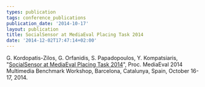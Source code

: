 ```yaml
---
types: publication
tags: conference_publications
publication_date: '2014-10-17'
layout: publication
title: SocialSensor at MediaEval Placing Task 2014
date: '2014-12-02T17:47:14+02:00'
---
```

<p>G. Kordopatis-Zilos, G. Orfanidis, S. Papadopoulos, Y. Kompatsiaris, "<a href="http://ceur-ws.org/Vol-1263/mediaeval2014_submission_44.pdf">SocialSensor at MediaEval Placing Task 2014</a>", Proc. MediaEval 2014 Multimedia Benchmark Workshop, Barcelona, Catalunya, Spain, October 16-17, 2014.</p>

